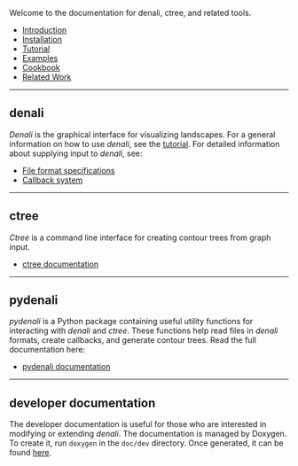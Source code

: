 Welcome to the documentation for denali, ctree, and related tools.

- [Introduction](pages/intro.html)
- [Installation](pages/install.html)
- [Tutorial](pages/tutorial.html)
- [Examples](pages/examples.html)
- [Cookbook](pages/cookbook.html)
- [Related Work](pages/related.html)

----

## denali
*Denali* is the graphical interface for visualizing landscapes. For a general
information on how to use *denali*, see the [tutorial](pages/tutorial.html).
For detailed information about supplying input to *denali*, see:

- [File format specifications](pages/formats.html)
- [Callback system](pages/callback.html)


----

## ctree
*Ctree* is a command line interface for creating contour trees from graph input.

- [ctree documentation](pages/ctree.html)

----

## pydenali

*pydenali* is a Python package containing useful utility functions for
interacting with *denali* and *ctree*. These functions help read files in
*denali* formats, create callbacks, and generate contour trees. Read the full
documentation here:

- [pydenali documentation](pydoc/_build/html/index.html)

----

## developer documentation

The developer documentation is useful for those who are interested in modifying
or extending *denali*.
The documentation is managed by Doxygen. To create it, run `doxygen`
in the `doc/dev` directory. Once generated, it can be found
[here](dev/html/index.html).
